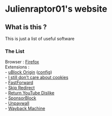 # Julienraptor01's website

## What is this ?

This is just a list of useful software

### The List

Browser : [Firefox](https://www.mozilla.org/firefox/all)
<br>Extensions :
<br>	- [uBlock Origin](https://addons.mozilla.org/firefox/addon/ublock-origin) ([config](<configs/uBlock Origin.json>))
<br> 	- [I still don't care about cookies](https://addons.mozilla.org/firefox/addon/istilldontcareaboutcookies)
<br>	- [FastForward](https://addons.mozilla.org/firefox/addon/fastforwardteam)
<br>	- [Skip Redirect](https://addons.mozilla.org/firefox/addon/skip-redirect)
<br>	- [Return YouTube Dislike](https://addons.mozilla.org/firefox/addon/return-youtube-dislikes)
<br>	- [SponsorBlock](https://addons.mozilla.org/firefox/addon/sponsorblock)
<br>	- [Unpaywall](https://addons.mozilla.org/firefox/addon/unpaywall)
<br>	- [Wayback Machine](https://addons.mozilla.org/firefox/addon/wayback-machine_new)

